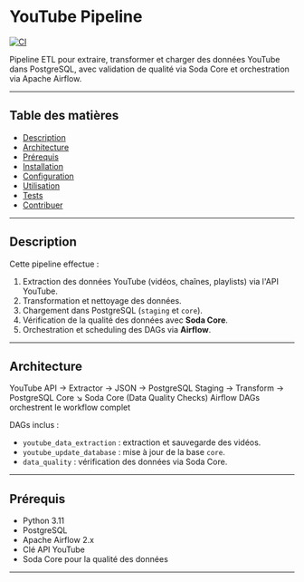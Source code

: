 # YouTube Pipeline

[![CI](https://github.com/<votre-utilisateur>/youtube_pipeline/actions/workflows/ci.yml/badge.svg)](https://github.com/<votre-utilisateur>/youtube_pipeline/actions/workflows/ci.yml)

Pipeline ETL pour extraire, transformer et charger des données YouTube dans PostgreSQL, avec validation de qualité via Soda Core et orchestration via Apache Airflow.

---

## Table des matières

- [Description](#description)  
- [Architecture](#architecture)  
- [Prérequis](#prérequis)  
- [Installation](#installation)  
- [Configuration](#configuration)  
- [Utilisation](#utilisation)  
- [Tests](#tests)  
- [Contribuer](#contribuer)  

---

## Description

Cette pipeline effectue :

1. Extraction des données YouTube (vidéos, chaînes, playlists) via l'API YouTube.  
2. Transformation et nettoyage des données.  
3. Chargement dans PostgreSQL (`staging` et `core`).  
4. Vérification de la qualité des données avec **Soda Core**.  
5. Orchestration et scheduling des DAGs via **Airflow**.

---

## Architecture

YouTube API → Extractor → JSON → PostgreSQL Staging → Transform → PostgreSQL Core
↘ Soda Core (Data Quality Checks)
Airflow DAGs orchestrent le workflow complet

DAGs inclus :

- `youtube_data_extraction` : extraction et sauvegarde des vidéos.  
- `youtube_update_database` : mise à jour de la base `core`.  
- `data_quality` : vérification des données via Soda Core.

---

## Prérequis

- Python 3.11  
- PostgreSQL  
- Apache Airflow 2.x  
- Clé API YouTube  
- Soda Core pour la qualité des données  

---

